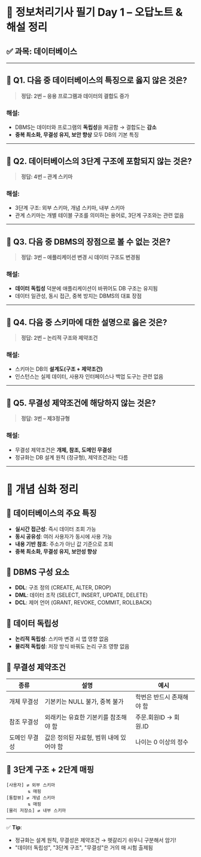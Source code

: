 
# 📘 정보처리기사 필기 Day 1 – 오답노트 & 해설 정리

## ✅ 과목: 데이터베이스

---

## 🔎 Q1. 다음 중 데이터베이스의 특징으로 **옳지 않은 것**은?

> **정답: 2번 – 응용 프로그램과 데이터의 결합도 증가**

### 해설:
- DBMS는 데이터와 프로그램의 **독립성**을 제공함 → 결합도는 **감소**
- **중복 최소화, 무결성 유지, 보안 향상** 모두 DB의 기본 특징

---

## 🔎 Q2. 데이터베이스의 3단계 구조에 포함되지 않는 것은?

> **정답: 4번 – 관계 스키마**

### 해설:
- 3단계 구조: 외부 스키마, 개념 스키마, 내부 스키마
- 관계 스키마는 개별 테이블 구조를 의미하는 용어로, 3단계 구조와는 관련 없음

---

## 🔎 Q3. 다음 중 DBMS의 장점으로 볼 수 없는 것은?

> **정답: 3번 – 애플리케이션 변경 시 데이터 구조도 변경됨**

### 해설:
- **데이터 독립성** 덕분에 애플리케이션이 바뀌어도 DB 구조는 유지됨
- 데이터 일관성, 동시 접근, 중복 방지는 DBMS의 대표 장점

---

## 🔎 Q4. 다음 중 스키마에 대한 설명으로 옳은 것은?

> **정답: 2번 – 논리적 구조와 제약조건**

### 해설:
- 스키마는 DB의 **설계도(구조 + 제약조건)**
- 인스턴스는 실제 데이터, 사용자 인터페이스나 백업 도구는 관련 없음

---

## 🔎 Q5. 무결성 제약조건에 해당하지 않는 것은?

> **정답: 3번 – 제3정규형**

### 해설:
- 무결성 제약조건은 **개체, 참조, 도메인 무결성**
- 정규화는 DB 설계 원칙 (정규형), 제약조건과는 다름

---

# 🧠 개념 심화 정리

## 📌 데이터베이스의 주요 특징
- **실시간 접근성**: 즉시 데이터 조회 가능
- **동시 공유성**: 여러 사용자가 동시에 사용 가능
- **내용 기반 참조**: 주소가 아닌 값 기준으로 조회
- **중복 최소화, 무결성 유지, 보안성 향상**

## 📌 DBMS 구성 요소
- **DDL**: 구조 정의 (CREATE, ALTER, DROP)
- **DML**: 데이터 조작 (SELECT, INSERT, UPDATE, DELETE)
- **DCL**: 제어 언어 (GRANT, REVOKE, COMMIT, ROLLBACK)

## 📌 데이터 독립성
- **논리적 독립성**: 스키마 변경 시 앱 영향 없음
- **물리적 독립성**: 저장 방식 바꿔도 논리 구조 영향 없음

## 📌 무결성 제약조건
| 종류 | 설명 | 예시 |
|------|------|------|
| 개체 무결성 | 기본키는 NULL 불가, 중복 불가 | 학번은 반드시 존재해야 함 |
| 참조 무결성 | 외래키는 유효한 기본키를 참조해야 함 | 주문.회원ID → 회원.ID |
| 도메인 무결성 | 값은 정의된 자료형, 범위 내에 있어야 함 | 나이는 0 이상의 정수 |

## 📌 3단계 구조 + 2단계 매핑
```
[사용자] ⇄ 외부 스키마  
        ⇅ 매핑  
[통합뷰] ⇄ 개념 스키마  
        ⇅ 매핑  
[물리 저장소] ⇄ 내부 스키마
```

---

✅ **Tip**:  
- 정규화는 설계 원칙, 무결성은 제약조건 → 헷갈리기 쉬우니 구분해서 암기!
- "데이터 독립성", "3단계 구조", "무결성"은 거의 매 시험 출제됨
